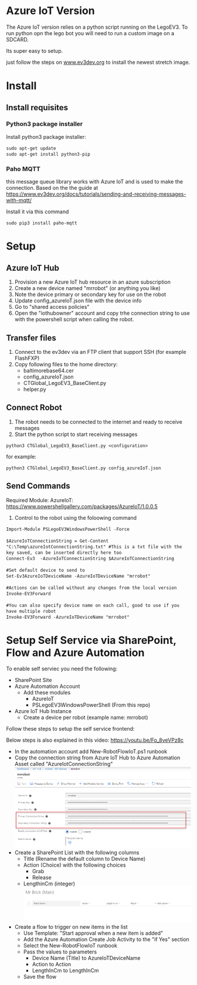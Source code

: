 

# Azure IoT Version

The Azure IoT version relies on a python script running on the LegoEV3.
To run python opn the lego bot you will need to run a custom image on a SDCARD.

Its super easy to setup.

just follow the steps on www.ev3dev.org to install the newest stretch image.

# Install
## Install requisites
### Python3 package installer
Install python3 package installer:
```
sudo apt-get update
sudo apt-get install python3-pip
```

### Paho MQTT
this message queue library works with Azure IoT and is used to make the connection.
Based on the the guide at https://www.ev3dev.org/docs/tutorials/sending-and-receiving-messages-with-mqtt/

Install it via this command
```
sudo pip3 install paho-mqtt
```

# Setup

## Azure IoT Hub
1. Provision a new Azure IoT hub resource in an azure subscription
1. Create a new device named "mrrobot" (or anything you like)
1. Note the device primary or secondary key for use on the robot
1. Update config_azureIoT.json file with the device info
1. Go to "shared access policies"
1. Open the "iothubowner" account and copy trhe connection string to use with the powershell script when calling the robot.

## Transfer files
1. Connect to the ev3dev via an FTP client that support SSH (for example FlashFXP)
1. Copy following files to the home directory:
    - baltimorebase64.cer
    - config_azureIoT.json
    - CTGlobal_LegoEV3_BaseClient.py
    - helper.py

## Connect Robot
1. The robot needs to be connected to the internet and ready to receive messages
1. Start the python script to start receiving messages
```
python3 CTGlobal_LegoEV3_BaseClient.py <configuration>
```
for example:
```
python3 CTGlobal_LegoEV3_BaseClient.py config_azureIoT.json
```

## Send Commands

Required Module:
AzureIoT:
https://www.powershellgallery.com/packages/AzureIoT/1.0.0.5

1. Control to the robot using the foloowing command
```
Import-Module PSLegoEV3WindowsPowerShell -Force

$AzureIoTConnectionString = Get-Content "C:\Temp\azureIotConnectionString.txt" #This is a txt file with the key saved, can be inserted directly here too
Connect-Ev3  -AzureIoTConnectionString $AzureIoTConnectionString

#Set default device to send to
Set-Ev3AzureIoTDeviceName -AzureIoTDeviceName "mrrobot"

#Actions can be called without any changes from the local version
Invoke-EV3Forward

#You can also specify device name on each call, good to use if you have multiple robot
Invoke-EV3Forward -AzureIoTDeviceName "mrrobot"
```

# Setup Self Service via SharePoint, Flow and Azure Automation

To enable self serviec you need the following:
- SharePoint Site
- Azure Automation Account
    - Add these modules
        - AzureIoT
        - PSLegoEV3WindowsPowerShell (From this repo)
- Azure IoT Hub Instance
    - Create a device per robot (example name: mrrobot)

Follow these steps to setup the self service frontend:

Below steps is also explained in this video:
https://youtu.be/Fo_8veVPz8c

- In the automation account add New-RobotFlowIoT.ps1 runbook
- Copy the connection string from Azure IoT Hub to Azure Automation Asset called "AzureIotConnectionString"
![](img/connectionstring.png)
- Create a SharePoint List with the following columns
    - Title (Rename the default column to Device Name)
    - Action (Choice) with the following choices
        - Grab
        - Release
    - LengthinCm (integer)
![](img/sharepointlist.png) 
- Create a flow to trigger on new items in the list
    - Use Template: "Start approval when a new item is added"
    - Add the Azure Automation Create Job Activity to the "if Yes" section
    - Select the New-RobotFlowIoT runbook
    - Pass the values to parameters
        - Device Name (Title) to AzureIoTDeviceName
        - Action to Action
        - LengthInCm to LengthInCm
    - Save the flow

